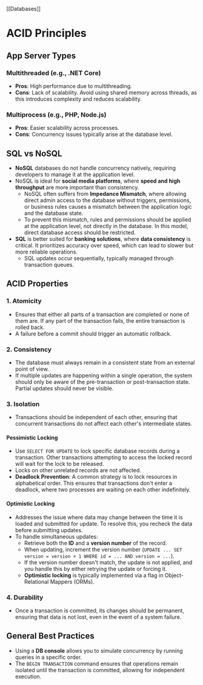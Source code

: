 [[Databases]]
# ACID Principles

## App Server Types

### Multithreaded (e.g., .NET Core)

* **Pros**: High performance due to multithreading.
* **Cons**: Lack of scalability. Avoid using shared memory across threads, as this introduces complexity and reduces scalability.

### Multiprocess (e.g., PHP, Node.js)

* **Pros**: Easier scalability across processes.
* **Cons**: Concurrency issues typically arise at the database level.

## SQL vs NoSQL

* **NoSQL** databases do not handle concurrency natively, requiring developers to manage it at the application level.
* NoSQL is ideal for **social media platforms**, where **speed and high throughput** are more important than consistency.
  * NoSQL often suffers from **Impedance Mismatch**, where allowing direct admin access to the database without triggers, permissions, or business rules causes a mismatch between the application logic and the database state.
  * To prevent this mismatch, rules and permissions should be applied at the application level, not directly in the database. In this model, direct database access should be restricted.
* **SQL** is better suited for **banking solutions**, where **data consistency** is critical. It prioritizes accuracy over speed, which can lead to slower but more reliable operations.
  * SQL updates occur sequentially, typically managed through transaction queues.

## ACID Properties

### 1. Atomicity

* Ensures that either all parts of a transaction are completed or none of them are. If any part of the transaction fails, the entire transaction is rolled back.
* A failure before a commit should trigger an automatic rollback.

### 2. Consistency

* The database must always remain in a consistent state from an external point of view.
* If multiple updates are happening within a single operation, the system should only be aware of the pre-transaction or post-transaction state. Partial updates should never be visible.

### 3. Isolation

* Transactions should be independent of each other, ensuring that concurrent transactions do not affect each other's intermediate states.

#### Pessimistic Locking

* Use `SELECT FOR UPDATE` to lock specific database records during a transaction. Other transactions attempting to access the locked record will wait for the lock to be released.
* Locks on other unrelated records are not affected.
* **Deadlock Prevention**: A common strategy is to lock resources in alphabetical order. This ensures that transactions don't enter a deadlock, where two processes are waiting on each other indefinitely.

#### Optimistic Locking

* Addresses the issue where data may change between the time it is loaded and submitted for update. To resolve this, you recheck the data before submitting updates.
* To handle simultaneous updates:
  * Retrieve both the **ID** and a **version number** of the record.
  * When updating, increment the version number (`UPDATE ... SET version = version + 1 WHERE id = ... AND version = ...`).
  * If the version number doesn't match, the update is not applied, and you handle this by either retrying the update or forcing it.
  * **Optimistic locking** is typically implemented via a flag in Object-Relational Mappers (ORMs).

### 4. Durability

* Once a transaction is committed, its changes should be permanent, ensuring that data is not lost, even in the event of a system failure.

## General Best Practices

* Using a **DB console** allows you to simulate concurrency by running queries in a specific order.
* The `BEGIN TRANSACTION` command ensures that operations remain isolated until the transaction is committed, allowing for independent execution.